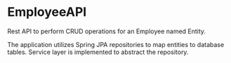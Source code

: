 # EmployeeAPI
Rest API to perform CRUD operations for an Employee named Entity.

The application utilizes Spring JPA repositories to map entities to database tables.
Service layer is implemented to abstract the repository.
